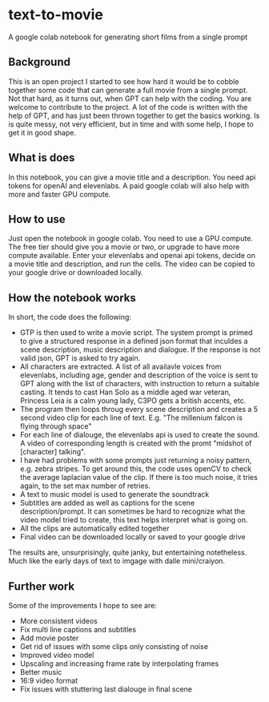 # text-to-movie
A google colab notebook for generating short films from a single prompt 
## Background
This is an open project I started to see how hard it would be to cobble together some code that can generate a full movie from a single prompt. Not that hard, as it turns out, when GPT can help with the coding. You are welcome to contribute to the project. A lot of the code is written with the help of GPT, and has just been thrown together to get the basics working. Is is quite messy, not very efficient, but in time and with some help, I hope to get it in good shape. 

## What is does
In this notebook, you can give a movie title and a description. You need api tokens for openAI and elevenlabs. A paid google colab will also help with more and faster GPU compute.

## How to use
Just open the notebook in google colab. You need to use a GPU compute. The free tier should give you a movie or two, or upgrade to have more compute available. Enter your elevenlabs and openai api tokens, decide on a movie title and description, and run the cells. The video can be copied to your google drive or downloaded locally. 

## How the notebook works 
In short, the code does the following:
- GTP is then used to write a movie script. The system prompt is primed to give a structured response in a defined json format that inculdes a scene description, music description and dialogue. If the response is not valid json, GPT is asked to try again.
- All characters are extracted. A list of all availavle voices from elevenlabs, including age, gender and description of the voice is sent to GPT along with the list of characters, with instruction to return a suitable casting. It tends to cast Han Solo as a middle aged war veteran, Princess Leia is a calm young lady, C3PO gets a british accents, etc.
- The program then loops throug every scene description and creates a 5 second video clip for each line of text. E.g. "The millenium falcon is flying through space"
- For each line of dialouge, the elevenlabs api is used to create the sound. A video of corresponding length is created with the promt "midshot of [character] talking".
- I have had problems with some prompts just returning a noisy pattern, e.g. zebra stripes. To get around this, the code uses openCV to check the average laplacian value of the clip. If there is too much noise, it tries again, to the set max number of retries.
- A text to music model is used to generate the soundtrack
- Subtitles are added as well as captions for the scene description/prompt. It can sometimes be hard to recognize what the video model tried to create, this text helps interpret what is going on.
- All the clips are automatically edited together
- Final video can be downloaded locally or saved to your google drive

The results are, unsurprisingly, quite janky, but entertaining notetheless. Much like the early days of text to imgage with dalle mini/craiyon. 

## Further work
Some of the improvements I hope to see are:
- More consistent videos
- Fix multi line captions and subtitles
- Add movie poster
- Get rid of issues with some clips only consisting of noise
- Improved video model
- Upscaling and increasing frame rate by interpolating frames
- Better music
- 16:9 video format
- Fix issues with stuttering last dialouge in final scene
